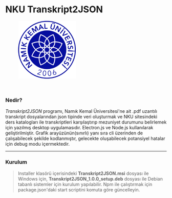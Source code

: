 # NKU Transkript2JSON

<p float="left">
	<img src="assets/icon.png" width="180" height="180" hspace="40" />
</p>
<br/>

### Nedir?

_Transkript2JSON_ programı, Namık Kemal Üniversitesi'ne ait .pdf uzantılı transkript dosyalarından json tipinde veri oluşturmak ve NKU sitesindeki ders katalogları ile transkriptleri karşılaştırıp mezuniyet durumunu belirlemek için yazılmış desktop uygulamasıdır. Electron.js ve Node.js kullanılarak geliştirilmiştir. Grafik arayüzünün(sınırlı) yanı sıra cli üzerinden de çalışabilecek şekilde kodlanmıştır, gelecekte oluşabilecek potansiyel hatalar için debug modu içermektedir.

---

### Kurulum

> Installer klasörü içerisindeki **Transkript2JSON.msi** dosyası ile Windows için, **Transkript2JSON_1.0.0_setup.deb** dosyası ile Debian tabanlı sistemler için kurulum yapılabilir.
> Npm ile çalıştırmak için package.json'daki start scriptini komuta göre güncelleyin.
